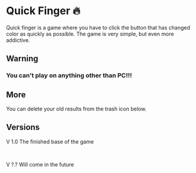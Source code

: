 # Quick Finger 🔥

Quick finger is a game where you have to click the button that has changed color as quickly as possible. The game is very simple, but even more addictive.



## Warning
### You can't play on anything other than PC!!!

## More
You can delete your old results from the trash icon below.


## Versions

V 1.0 The finished base of the game

<br>

V ?.? Will come in the future